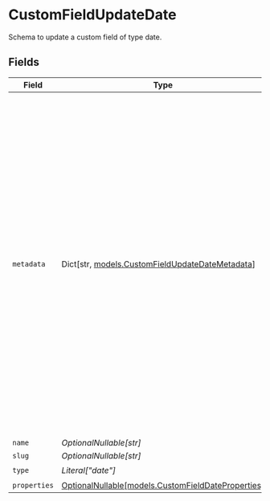 # CustomFieldUpdateDate

Schema to update a custom field of type date.


## Fields

| Field                                                                                                                                                                                                                                                                                        | Type                                                                                                                                                                                                                                                                                         | Required                                                                                                                                                                                                                                                                                     | Description                                                                                                                                                                                                                                                                                  |
| -------------------------------------------------------------------------------------------------------------------------------------------------------------------------------------------------------------------------------------------------------------------------------------------- | -------------------------------------------------------------------------------------------------------------------------------------------------------------------------------------------------------------------------------------------------------------------------------------------- | -------------------------------------------------------------------------------------------------------------------------------------------------------------------------------------------------------------------------------------------------------------------------------------------- | -------------------------------------------------------------------------------------------------------------------------------------------------------------------------------------------------------------------------------------------------------------------------------------------- |
| `metadata`                                                                                                                                                                                                                                                                                   | Dict[str, [models.CustomFieldUpdateDateMetadata](../models/customfieldupdatedatemetadata.md)]                                                                                                                                                                                                | :heavy_minus_sign:                                                                                                                                                                                                                                                                           | Key-value object allowing you to store additional information.<br/><br/>The key must be a string with a maximum length of **40 characters**.<br/>The value must be either:<br/><br/>* A string with a maximum length of **500 characters**<br/>* An integer<br/>* A boolean<br/><br/>You can store up to **50 key-value pairs**. |
| `name`                                                                                                                                                                                                                                                                                       | *OptionalNullable[str]*                                                                                                                                                                                                                                                                      | :heavy_minus_sign:                                                                                                                                                                                                                                                                           | N/A                                                                                                                                                                                                                                                                                          |
| `slug`                                                                                                                                                                                                                                                                                       | *OptionalNullable[str]*                                                                                                                                                                                                                                                                      | :heavy_minus_sign:                                                                                                                                                                                                                                                                           | N/A                                                                                                                                                                                                                                                                                          |
| `type`                                                                                                                                                                                                                                                                                       | *Literal["date"]*                                                                                                                                                                                                                                                                            | :heavy_check_mark:                                                                                                                                                                                                                                                                           | N/A                                                                                                                                                                                                                                                                                          |
| `properties`                                                                                                                                                                                                                                                                                 | [OptionalNullable[models.CustomFieldDateProperties]](../models/customfielddateproperties.md)                                                                                                                                                                                                 | :heavy_minus_sign:                                                                                                                                                                                                                                                                           | N/A                                                                                                                                                                                                                                                                                          |